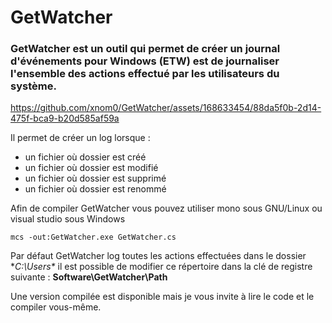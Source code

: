 # GetWatcher

### GetWatcher est un outil qui permet de créer un journal d'événements pour Windows (ETW) est de journaliser l'ensemble des actions effectué par les utilisateurs du système.


https://github.com/xnom0/GetWatcher/assets/168633454/88da5f0b-2d14-475f-bca9-b20d585af59a


Il permet de créer un log lorsque :
* un fichier où dossier est créé
* un fichier où dossier est modifié
* un fichier où dossier est supprimé
* un fichier où dossier est renommé

Afin de compiler GetWatcher vous pouvez utiliser mono sous GNU/Linux ou visual studio sous Windows

`mcs -out:GetWatcher.exe GetWatcher.cs`

Par défaut GetWatcher log toutes les actions effectuées dans le dossier **C:\Users\** il est possible de modifier ce répertoire dans la clé de registre suivante :  **Software\GetWatcher\Path**

Une version compilée est disponible mais je vous invite à lire le code et le compiler vous-même.
